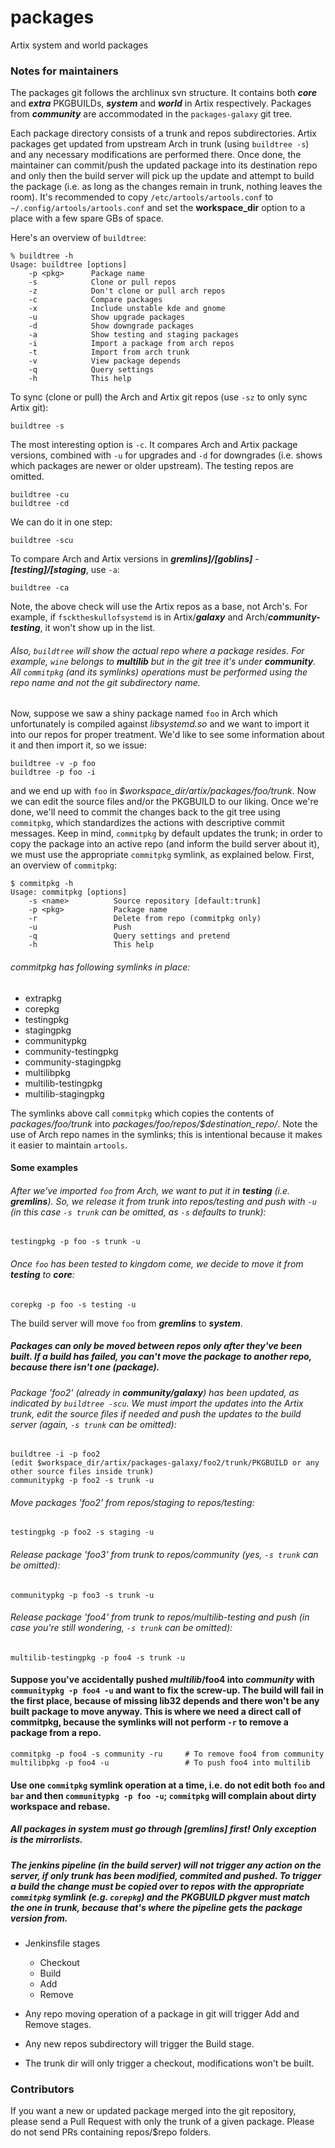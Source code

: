 # packages
Artix system and world packages

### Notes for maintainers

The packages git follows the archlinux svn structure. It contains both **_core_** and **_extra_** PKGBUILDs, **_system_** and **_world_** in Artix respectively. Packages from **_community_** are accommodated in the `packages-galaxy` git tree.

Each package directory consists of a trunk and repos subdirectories. Artix packages get updated from upstream Arch in trunk (using `buildtree -s`) and any necessary modifications are performed there. Once done, the maintainer can commit/push the updated package into its destination repo and only then the build server will pick up the update and attempt to build the package (i.e. as long as the changes remain in trunk, nothing leaves the room). It's recommended to copy `/etc/artools/artools.conf` to `~/.config/artools/artools.conf` and set the **workspace_dir** option to a place with a few spare GBs of space.

Here's an overview of `buildtree`:
~~~
% buildtree -h
Usage: buildtree [options]
    -p <pkg>      Package name
    -s            Clone or pull repos
    -z            Don't clone or pull arch repos
    -c            Compare packages
    -x            Include unstable kde and gnome
    -u            Show upgrade packages
    -d            Show downgrade packages
    -a            Show testing and staging packages
    -i            Import a package from arch repos
    -t            Import from arch trunk
    -v            View package depends
    -q            Query settings
    -h            This help
~~~


To sync (clone or pull) the Arch and Artix git repos (use `-sz` to only sync Artix git):

    buildtree -s

The most interesting option is `-c`. It compares Arch and Artix package versions, combined with `-u` for upgrades and `-d` for downgrades (i.e. shows which packages are newer or older upstream). The testing repos are omitted.

    buildtree -cu
    buildtree -cd

We can do it in one step:

    buildtree -scu

To compare Arch and Artix versions in **_gremlins]/[goblins]_** - **_[testing]/[staging_**, use `-a`:

    buildtree -ca

Note, the above check will use the Artix repos as a base, not Arch's. For example, if `fscktheskullofsystemd` is in Artix/**_galaxy_** and Arch/**_community-testing_**, it won't show up in the list.

###### Also, `buildtree` will show the actual repo where a package resides. For example, `wine` belongs to **_multilib_** but in the git tree it's under **_community_**. All `commitpkg` (and its symlinks) operations must be performed using the repo name and not the git subdirectory name.

Now, suppose we saw a shiny package named `foo` in Arch which unfortunately is compiled against _libsystemd.so_ and we want to import it into our repos for proper treatment. We'd like to see some information about it and then import it, so we issue:

    buildtree -v -p foo
    buildtree -p foo -i

and we end up with `foo` in _$workspace_dir/artix/packages/foo/trunk_. Now we can edit the source files and/or the PKGBUILD to our liking. Once we're done, we'll need to commit the changes back to the git tree using `commitpkg`, which standardizes the actions with descriptive commit messages. Keep in mind, `commitpkg` by default updates the trunk; in order to copy the package into an active repo (and inform the build server about it), we must use the appropriate `commitpkg` symlink, as explained below. First, an overview of `commitpkg`:

~~~
$ commitpkg -h
Usage: commitpkg [options]
    -s <name>          Source repository [default:trunk]
    -p <pkg>           Package name
    -r                 Delete from repo (commitpkg only)
    -u                 Push
    -q                 Query settings and pretend
    -h                 This help
~~~

###### commitpkg has following symlinks in place:

- extrapkg 
- corepkg 
- testingpkg 
- stagingpkg 
- communitypkg 
- community-testingpkg 
- community-stagingpkg 
- multilibpkg 
- multilib-testingpkg 
- multilib-stagingpkg

The symlinks above call `commitpkg` which copies the contents of _packages/foo/trunk_ into _packages/foo/repos/$destination_repo/_. Note the use of Arch repo names in the symlinks; this is intentional because it makes it easier to maintain `artools`.

#### Some examples

###### After we've imported `foo` from Arch, we want to put it in **_testing_** (i.e. **_gremlins_**). So, we release it from trunk into repos/testing and push with `-u` (in this case `-s trunk` can be omitted, as `-s` defaults to _trunk_):

    testingpkg -p foo -s trunk -u

###### Once `foo` has been tested to kingdom come, we decide to move it from **_testing_** to **_core_**:

    corepkg -p foo -s testing -u

The build server will move `foo` from **_gremlins_** to **_system_**.

##### Packages can only be moved between repos **_only_** after they've been built. If a build has failed, you can't move the package to another repo, because there isn't one (package).

###### Package 'foo2' (already in **_community/galaxy_**) has been updated, as indicated by `buildtree -scu`. We must import the updates into the Artix trunk, edit the source files if needed and push the updates to the build server (again, `-s trunk` can be omitted):

    buildtree -i -p foo2
    (edit $workspace_dir/artix/packages-galaxy/foo2/trunk/PKGBUILD or any other source files inside trunk)
    communitypkg -p foo2 -s trunk -u

###### Move packages 'foo2' from repos/staging to repos/testing:

    testingpkg -p foo2 -s staging -u

###### Release package 'foo3' from trunk to repos/community (yes, `-s trunk` can be omitted):

    communitypkg -p foo3 -s trunk -u

###### Release package 'foo4' from trunk to repos/multilib-testing and push (in case you're still wondering, `-s trunk` can be omitted):

    multilib-testingpkg -p foo4 -s trunk -u

#### Suppose you've accidentally pushed **_multilib_**/foo4 into **_community_** with `communitypkg -p foo4 -u` and want to fix the screw-up. The build will fail in the first place, because of missing lib32 depends and there won't be any built package to move anyway. This is where we need a direct call of commitpkg, because the symlinks will not perform `-r` to remove a package from a repo.

    commitpkg -p foo4 -s community -ru     # To remove foo4 from community
    multilibpkg -p foo4 -u                 # To push foo4 into multilib

#### Use one `commitpkg` symlink operation at a time, i.e. do not edit both ``foo`` and ``bar`` and then `communitypkg -p foo -u`; `commitpkg` will complain about dirty workspace and rebase.

##### All packages in **_system_** **must** go through **[gremlins]** first! Only exception is the mirrorlists.

##### The jenkins pipeline (in the build server) will not trigger any action on the server, if only trunk has been modified, commited and pushed. To trigger a build the change **must** be copied over to _repos_ with the appropriate `commitpkg` symlink (e.g. `corepkg`) and the PKGBUILD pkgver must match the one in trunk, because that's where the pipeline gets the package version from.

* Jenkinsfile stages
    * Checkout
    * Build
    * Add
    * Remove

* Any repo moving operation of a package in git will trigger Add and Remove stages.
* Any new repos subdirectory will trigger the Build stage.
* The trunk dir will only trigger a checkout, modifications won't be built.

### Contributors

If you want a new or updated package merged into the git repository, please send a Pull Request with only the trunk of a given package. Please do not send PRs containing repos/$repo folders.
